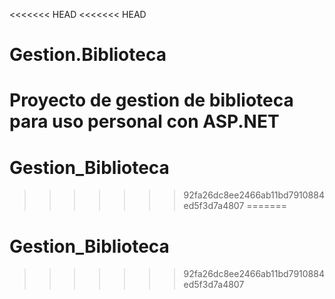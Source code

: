 <<<<<<< HEAD
<<<<<<< HEAD
# Gestion.Biblioteca
Proyecto de gestion de biblioteca para uso personal con ASP.NET
=======
# Gestion_Biblioteca
>>>>>>> 92fa26dc8ee2466ab11bd7910884ed5f3d7a4807
=======
# Gestion_Biblioteca
>>>>>>> 92fa26dc8ee2466ab11bd7910884ed5f3d7a4807
